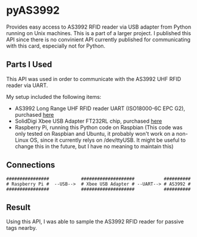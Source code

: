 # pyAS3992
Provides easy access to AS3992 RFID reader via USB adapter from Python running on Unix machines.
This is a part of a larger project. 
I published this API since there is no convinient API currently published for communicating with this card, especially not for Python.

## Parts I Used
This API was used in order to communicate with the AS3992 UHF RFID reader via UART.

My setup included the following items:
* AS3992 Long Range UHF RFID reader UART (ISO18000-6C EPC G2), purchased [here](http://www.soliddepot.com/index.php?main_page=product_info&products_id=27)
* SolidDigi Xbee USB Adapter FT232RL chip, purchased [here](http://www.soliddepot.com/index.php?main_page=product_info&cPath=46_48&products_id=44)
* Raspberry Pi, running this Python code on Raspbian
(This code was only tested on Raspbian and Ubuntu, it probably won't work on a non-Linux OS, since it currently relys on /dev/ttyUSB. It might be useful to change this in the future, but I have no meaning to maintain this)

## Connections
```
################            ####################           ##########
# Raspberry Pi #  --USB-->  # Xbee USB Adapter # --UART--> # AS3992 #
################            ####################           ##########
```

## Result
Using this API, I was able to sample the AS3992 RFID reader for passive tags nearby.
